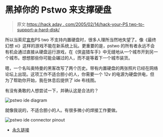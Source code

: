 # 黑掉你的 Pstwo 来支撑硬盘

> 原文:[https://hack aday . com/2005/02/14/hack-your-PS two-to-support-a-hard-disk/](https://hackaday.com/2005/02/14/hack-your-pstwo-to-support-a-hard-disk/)

所以当索尼[宣布](http://www.engadget.com/entry/8289632328674831/)PS two 不支持内置硬盘时，很多人理所当然地失望了。像《最终幻想 xi》这样的游戏不能在新系统上玩。更重要的是，pstwo 的所有者永远不会有机会通过直接从硬盘运行游戏，在《侠盗猎车手》中无缝地从一个城市开到另一个城市。想想那些你可能会碾过的人，而不是等着下一个城市装货。

嗯，一个名叫奥特曼的黑客改写了两个历史。带有内置硬盘的两张照片已经在网络论坛上出现。这项工作不适合胆小的人，你需要一个 12v 的电源为硬盘供电，但为了帮助你开始，我在休息后提供了 ide 布线图。

有没有勇敢的人想尝试一下，并确认这是合法的？

![pstwo ide diagram](../Images/2fba5b132ec31b76065ae473477fbc29.png)

就像我说的，不适合胆小的人。有很多微小的焊接工作要做。

![pstwo ide connector pinout](../Images/9018ed3f99190866bff24d0210e87030.png)

*   [永久链接](http://www.ps2-scene.org/forums/showthread.php?t=32800&page=1&pp=15)